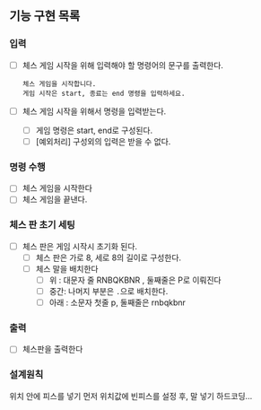 ## 기능 구현 목록

### 입력

- [ ] 체스 게임 시작을 위해 입력해야 할 명령어의 문구를 출력한다.
    ```text
    체스 게임을 시작합니다.
    게임 시작은 start, 종료는 end 명령을 입력하세요.
    ```

- [ ] 체스 게임 시작을 위해서 명령을 입력받는다.
    - [ ] 게임 명령은 start, end로 구성된다.
    - [ ] [예외처리] 구성외의 입력은 받을 수 없다.

### 명령 수행

- [ ] 체스 게임을 시작한다
- [ ] 체스 게임을 끝낸다.

### 체스 판 초기 세팅

- [ ] 체스 판은 게임 시작시 초기화 된다.
    - [ ] 체스 판은 가로 8, 세로 8의 길이로 구성한다.
    - [ ] 체스 말을 배치한다
        - [ ] 위 : 대문자 줄 RNBQKBNR , 둘째줄은 P로 이뤄진다
        - [ ] 중간: 나머지 부분은 `.`으로 배치한다.
        - [ ] 아래 : 소문자 첫줄 p, 둘째줄은 rnbqkbnr

### 출력

- [ ] 체스판을 출력한다

### 설계원칙

위치 안에 피스를 넣기
먼저 위치값에 빈피스를 설정 후, 말 넣기
    하드코딩...
